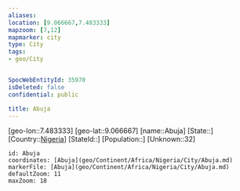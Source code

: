 ```yaml
---
aliases: 
location: [9.066667,7.483333]
mapzoom: [7,12] 
mapmarker: city 
type: City
tags:
- geo/City


SpocWebEntityId: 35970
isDeleted: false
confidential: public

title: Abuja
---
```

[geo-lon::7.483333]
[geo-lat::9.066667]
[name::Abuja]
[State::]
[Country::[Nigeria](geo/Continent/Africa/Nigeria.md)]
[StateId::]
[Population::]
[Unknown::32]


```leaflet
id: Abuja
coordinates: [Abuja](geo/Continent/Africa/Nigeria/City/Abuja.md)
markerFile: [Abuja](geo/Continent/Africa/Nigeria/City/Abuja.md)
defaultZoom: 11 
maxZoom: 18
```



